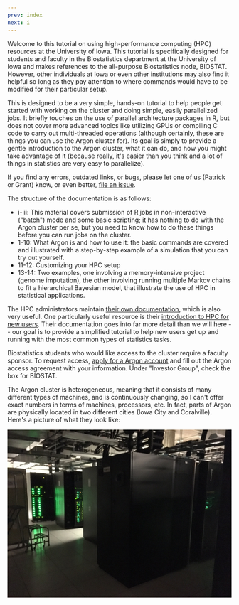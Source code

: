 ```yaml
---
prev: index
next: i
---
```


Welcome to this tutorial on using high-performance computing (HPC) resources at the University of Iowa. This tutorial is specifically designed for students and faculty in the Biostatistics department at the University of Iowa and makes references to the all-purpose Biostatistics node, BIOSTAT. However, other individuals at Iowa or even other institutions may also find it helpful so long as they pay attention to where commands would have to be modified for their particular setup.

This is designed to be a very simple, hands-on tutorial to help people get started with working on the cluster and doing simple, easily parallelized jobs. It briefly touches on the use of parallel architecture packages in R, but does not cover more advanced topics like utilizing GPUs or compiling C code to carry out multi-threaded operations (although certainly, these are things you can use the Argon cluster for).  Its goal is simply to provide a gentle introduction to the Argon cluster, what it can do, and how you might take advantage of it (because really, it's easier than you think and a lot of things in statistics are very easy to parallelize).

If you find any errors, outdated links, or bugs, please let one of us (Patrick or Grant) know, or even better, [file an issue](https://github.com/IowaBiostat/hpc/issues).

The structure of the documentation is as follows:

* i-iii: This material covers submission of R jobs in non-interactive ("batch") mode and some basic scripting; it has nothing to do with the Argon cluster per se, but you need to know how to do these things before you can run jobs on the cluster.
* 1-10: What Argon is and how to use it: the basic commands are covered and illustrated with a step-by-step example of a simulation that you can try out yourself.
* 11-12: Customizing your HPC setup
* 13-14: Two examples, one involving a memory-intensive project (genome imputation), the other involving running multiple Markov chains to fit a hierarchical Bayesian model, that illustrate the use of HPC in statistical applications.

The HPC administrators maintain [their own documentation](https://uiowa.atlassian.net/wiki/spaces/hpcdocs/overview?homepageId=76513285), which is also very useful. One particularly useful resource is their [introduction to HPC for new users](https://uiowa.atlassian.net/wiki/spaces/hpcdocs/pages/76513414/Introduction+To+HPC+For+New+Users). Their documentation goes into far more detail than we will here -- our goal is to provide a simplified tutorial to help new users get up and running with the most common types of statistics tasks.

Biostatistics students who would like access to the cluster require a faculty sponsor.  To request access, [apply for a Argon account](http://hpc.uiowa.edu/user-services/apply-account) and fill out the Argon access agreement with your information.  Under "Investor Group", check the box for BIOSTAT.

The Argon cluster is heterogeneous, meaning that it consists of many different types of machines, and is continuously changing, so I can't offer exact numbers in terms of machines, processors, etc.  In fact, parts of Argon are physically located in two different cities (Iowa City and Coralville).  Here's a picture of what they look like:

<img class="img-fluid mx-auto d-block" src="img/argon.jpg">
